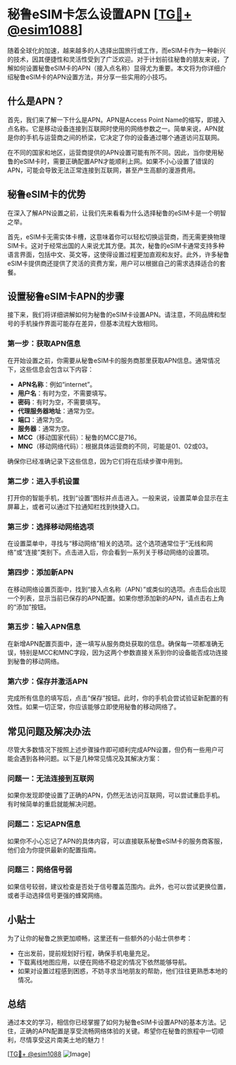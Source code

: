 # 秘鲁eSIM卡怎么设置APN [[TG💪+ @esim1088](https://t.me/s/esim1088)]

随着全球化的加速，越来越多的人选择出国旅行或工作，而eSIM卡作为一种新兴的技术，因其便捷性和灵活性受到了广泛欢迎。对于计划前往秘鲁的朋友来说，了解如何设置秘鲁eSIM卡的APN（接入点名称）显得尤为重要。本文将为你详细介绍秘鲁eSIM卡的APN设置方法，并分享一些实用的小技巧。

## 什么是APN？

首先，我们来了解一下什么是APN。APN是Access Point Name的缩写，即接入点名称。它是移动设备连接到互联网时使用的网络参数之一。简单来说，APN就是你的手机与运营商之间的桥梁，它决定了你的设备通过哪个通道访问互联网。

在不同的国家和地区，运营商提供的APN设置可能有所不同。因此，当你使用秘鲁的eSIM卡时，需要正确配置APN才能顺利上网。如果不小心设置了错误的APN，可能会导致无法正常连接到互联网，甚至产生高额的漫游费用。

## 秘鲁eSIM卡的优势

在深入了解APN设置之前，让我们先来看看为什么选择秘鲁的eSIM卡是一个明智之举。

首先，eSIM卡无需实体卡槽，这意味着你可以轻松切换运营商，而无需更换物理SIM卡。这对于经常出国的人来说尤其方便。其次，秘鲁的eSIM卡通常支持多种语言界面，包括中文、英文等，这使得设置过程更加直观和友好。此外，许多秘鲁eSIM卡提供商还提供了灵活的资费方案，用户可以根据自己的需求选择适合的套餐。

## 设置秘鲁eSIM卡APN的步骤

接下来，我们将详细讲解如何为秘鲁的eSIM卡设置APN。请注意，不同品牌和型号的手机操作界面可能存在差异，但基本流程大致相同。

### 第一步：获取APN信息

在开始设置之前，你需要从秘鲁eSIM卡的服务商那里获取APN信息。通常情况下，这些信息会包含以下内容：

- **APN名称**：例如“internet”。
- **用户名**：有时为空，不需要填写。
- **密码**：有时为空，不需要填写。
- **代理服务器地址**：通常为空。
- **端口**：通常为空。
- **服务器**：通常为空。
- **MCC**（移动国家代码）：秘鲁的MCC是716。
- **MNC**（移动网络代码）：根据具体运营商的不同，可能是01、02或03。

确保你已经准确记录下这些信息，因为它们将在后续步骤中用到。

### 第二步：进入手机设置

打开你的智能手机，找到“设置”图标并点击进入。一般来说，设置菜单会显示在主屏幕上，或者可以通过下拉通知栏找到快捷入口。

### 第三步：选择移动网络选项

在设置菜单中，寻找与“移动网络”相关的选项。这个选项通常位于“无线和网络”或“连接”类别下。点击进入后，你会看到一系列关于移动网络的设置项。

### 第四步：添加新APN

在移动网络设置页面中，找到“接入点名称（APN）”或类似的选项。点击后会出现一个列表，显示当前已保存的APN配置。如果你想添加新的APN，请点击右上角的“添加”按钮。

### 第五步：输入APN信息

在新增APN配置页面中，逐一填写从服务商处获取的信息。确保每一项都准确无误，特别是MCC和MNC字段，因为这两个参数直接关系到你的设备能否成功连接到秘鲁的移动网络。

### 第六步：保存并激活APN

完成所有信息的填写后，点击“保存”按钮。此时，你的手机会尝试验证新配置的有效性。如果一切正常，你应该能够立即使用秘鲁的移动网络了。

## 常见问题及解决办法

尽管大多数情况下按照上述步骤操作即可顺利完成APN设置，但仍有一些用户可能会遇到各种问题。以下是几种常见情况及其解决方案：

### 问题一：无法连接到互联网

如果你发现即使设置了正确的APN，仍然无法访问互联网，可以尝试重启手机。有时候简单的重启就能解决问题。

### 问题二：忘记APN信息

如果你不小心忘记了APN的具体内容，可以直接联系秘鲁eSIM卡的服务商客服，他们会为你提供最新的配置指南。

### 问题三：网络信号弱

如果信号较弱，建议检查是否处于信号覆盖范围内。此外，也可以尝试更换位置，或者手动选择信号更强的蜂窝网络。

## 小贴士

为了让你的秘鲁之旅更加顺畅，这里还有一些额外的小贴士供参考：

- 在出发前，提前规划好行程，确保手机电量充足。
- 下载离线地图应用，以便在网络不稳定的情况下依然能够导航。
- 如果对设置过程感到困惑，不妨寻求当地朋友的帮助，他们往往更熟悉本地的情况。

## 总结

通过本文的学习，相信你已经掌握了如何为秘鲁eSIM卡设置APN的基本方法。记住，正确的APN配置是享受流畅网络体验的关键。希望你在秘鲁的旅程中一切顺利，尽情享受这片南美土地的魅力！

[[TG💪+ @esim1088](https://t.me/s/esim1088) ![Image](https://i.postimg.cc/4NQfJmqS/Snipaste-2025-05-13-00-14-12.png)]